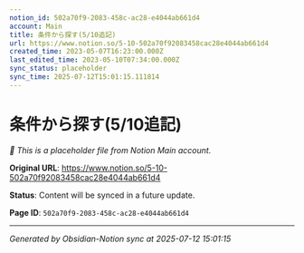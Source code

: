 ```yaml
---
notion_id: 502a70f9-2083-458c-ac28-e4044ab661d4
account: Main
title: 条件から探す(5/10追記)
url: https://www.notion.so/5-10-502a70f92083458cac28e4044ab661d4
created_time: 2023-05-07T16:23:00.000Z
last_edited_time: 2023-05-10T07:34:00.000Z
sync_status: placeholder
sync_time: 2025-07-12T15:01:15.111814
---
```


# 条件から探す(5/10追記)

*🔄 This is a placeholder file from Notion Main account.*

**Original URL**: https://www.notion.so/5-10-502a70f92083458cac28e4044ab661d4

**Status**: Content will be synced in a future update.

**Page ID**: `502a70f9-2083-458c-ac28-e4044ab661d4`

---

*Generated by Obsidian-Notion sync at 2025-07-12 15:01:15*
